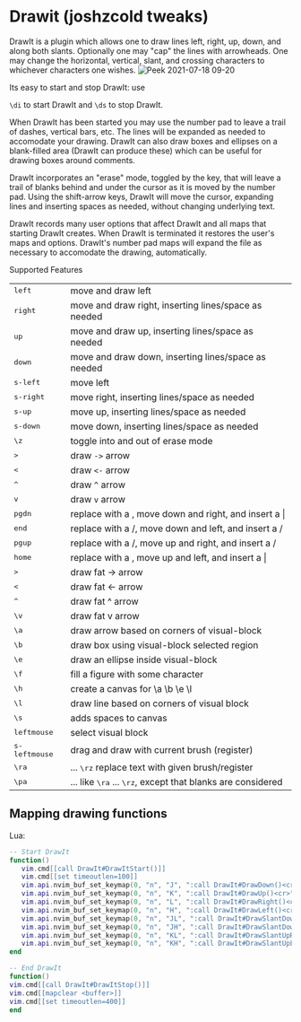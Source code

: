 # Drawit (joshzcold tweaks)

DrawIt is a plugin which allows one to draw lines left, right, up, down, and along both slants. Optionally one may "cap" the lines with arrowheads. One may change the horizontal, vertical, slant, and crossing characters to whichever characters one wishes.
![Peek 2021-07-18 09-20](https://user-images.githubusercontent.com/36175703/126072797-2f6033af-2bc2-4c06-a6c0-0593cd1aee91.gif)


Its easy to start and stop DrawIt: use

`\di` to start DrawIt and
`\ds` to stop DrawIt.

When DrawIt has been started you may use the number pad to leave a trail of dashes, vertical bars, etc. The lines will be expanded as needed to accomodate your drawing. DrawIt can also draw boxes and ellipses on a blank-filled area (DrawIt can produce these) which can be useful for drawing boxes around comments.

DrawIt incorporates an "erase" mode, toggled by the <space> key, that will leave a trail of blanks behind and under the cursor as it is moved by the number pad. Using the shift-arrow keys, DrawIt will move the cursor, expanding lines and inserting spaces as needed, without changing underlying text.

DrawIt records many user options that affect DrawIt and all maps that starting DrawIt creates. When DrawIt is terminated it restores the user's maps and options. DrawIt's number pad maps will expand the file as necessary to accomodate the drawing, automatically.

Supported Features

|                        |                                                                               |
| ---------------------- | ----------------------------------------------------------------------------- |
| <kbd>left</kbd>        | move and draw left                                                            |
| <kbd>right</kbd>       | move and draw right, inserting lines/space as needed                          |
| <kbd>up</kbd>          | move and draw up, inserting lines/space as needed                             |
| <kbd>down</kbd>        | move and draw down, inserting lines/space as needed                           |
| <kbd>s-left</kbd>      | move left                                                                     |
| <kbd>s-right</kbd>     | move right, inserting lines/space as needed                                   |
| <kbd>s-up</kbd>        | move up, inserting lines/space as needed                                      |
| <kbd>s-down</kbd>      | move down, inserting lines/space as needed                                    |
| <kbd>\z</kbd>          | toggle into and out of erase mode                                             |
| <kbd>></kbd>           | draw `->` arrow                                                               |
| <kbd><</kbd>           | draw `<-` arrow                                                               |
| <kbd>^</kbd>           | draw `^` arrow                                                                |
| <kbd>v</kbd>           | draw `v` arrow                                                                |
| <kbd>pgdn</kbd>        | replace with a \, move down and right, and insert a \|                        |
| <kbd>end</kbd>         | replace with a /, move down and left, and insert a /                          |
| <kbd>pgup</kbd>        | replace with a /, move up and right, and insert a /                           |
| <kbd>home</kbd>        | replace with a \, move up and left, and insert a \|                           |
| <kbd>\></kbd>          | draw fat -> arrow                                                             |
| <kbd>\<</kbd>          | draw fat <- arrow                                                             |
| <kbd>\^</kbd>          | draw fat ^ arrow                                                              |
| <kbd>\v</kbd>          | draw fat v arrow                                                              |
| <kbd>\a</kbd>          | draw arrow based on corners of visual-block                                   |
| <kbd>\b</kbd>          | draw box using visual-block selected region                                   |
| <kbd>\e</kbd>          | draw an ellipse inside visual-block                                           |
| <kbd>\f</kbd>          | fill a figure with some character                                             |
| <kbd>\h</kbd>          | create a canvas for \a \b \e \l                                               |
| <kbd>\l</kbd>          | draw line based on corners of visual block                                    |
| <kbd>\s</kbd>          | adds spaces to canvas                                                         |
| <kbd>leftmouse</kbd>   | select visual block                                                           |
| <kbd>s-leftmouse</kbd> | drag and draw with current brush (register)                                   |
| <kbd>\ra</kbd>         | ... <kbd>\rz</kbd> replace text with given brush/register                     |
| <kbd>\pa</kbd>         | ... like <kbd>\ra</kbd> ... <kbd>\rz</kbd>, except that blanks are considered |

## Mapping drawing functions

Lua:

```lua
-- Start DrawIt
function()
   vim.cmd[[call DrawIt#DrawItStart()]]
   vim.cmd[[set timeoutlen=100]]
   vim.api.nvim_buf_set_keymap(0, "n", "J", ":call DrawIt#DrawDown()<cr>", {noremap = true})
   vim.api.nvim_buf_set_keymap(0, "n", "K", ":call DrawIt#DrawUp()<cr>", {noremap = true})
   vim.api.nvim_buf_set_keymap(0, "n", "L", ":call DrawIt#DrawRight()<cr>", {noremap = true})
   vim.api.nvim_buf_set_keymap(0, "n", "H", ":call DrawIt#DrawLeft()<cr>", {noremap = true})
   vim.api.nvim_buf_set_keymap(0, "n", "JL", ":call DrawIt#DrawSlantDownRight()<cr>", {noremap = true})
   vim.api.nvim_buf_set_keymap(0, "n", "JH", ":call DrawIt#DrawSlantDownLeft()<cr>", {noremap = true})
   vim.api.nvim_buf_set_keymap(0, "n", "KL", ":call DrawIt#DrawSlantUpRight()<cr>", {noremap = true})
   vim.api.nvim_buf_set_keymap(0, "n", "KH", ":call DrawIt#DrawSlantUpLeft()<cr>", {noremap = true})
end

-- End DrawIt
function()
vim.cmd[[call DrawIt#DrawItStop()]]
vim.cmd[[mapclear <buffer>]]
vim.cmd[[set timeoutlen=400]]
end

```

